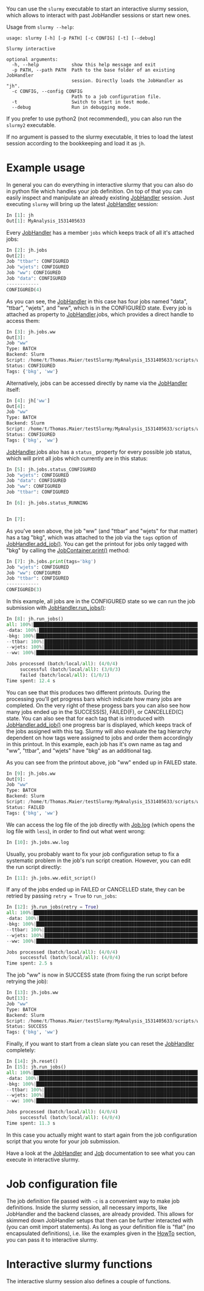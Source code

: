 You can use the `slurmy` executable to start an interactive slurmy session, which allows to interact with past JobHandler sessions or start new ones.

Usage from `slurmy --help`:

```shell
usage: slurmy [-h] [-p PATH] [-c CONFIG] [-t] [--debug]

Slurmy interactive

optional arguments:
  -h, --help            show this help message and exit
  -p PATH, --path PATH  Path to the base folder of an existing JobHandler
                        session. Directly loads the JobHandler as "jh".
  -c CONFIG, --config CONFIG
                        Path to a job configuration file.
  -t                    Switch to start in test mode.
  --debug               Run in debugging mode.
```

If you prefer to use python2 (not recommended), you can also run the `slurmy2` executable.

If no argument is passed to the slurmy executable, it tries to load the latest session according to the bookkeeping and load it as `jh`.

# Example usage

In general you can do everything in interactive slurmy that you can also do in python file which handles your job definition. On top of that you can easily inspect and manipulate an already existing [JobHandler](classes/JobHandler.md) session. Just executing `slurmy` will bring up the latest [JobHandler](classes/JobHandler.md) session:

```python
In [1]: jh
Out[1]: MyAnalysis_1531405633
```

Every [JobHandler](classes/JobHandler.md) has a member `jobs` which keeps track of all it's attached jobs:

```python
In [2]: jh.jobs
Out[2]: 
Job "ttbar": CONFIGURED
Job "wjets": CONFIGURED
Job "ww": CONFIGURED
Job "data": CONFIGURED
------------
CONFIGURED(4)
```

As you can see, the [JobHandler](classes/JobHandler.md) in this case has four jobs named "data", "ttbar", "wjets", and "ww", which is in the CONFIGURED state. Every job is attached as property to [JobHandler](classes/JobHandler.md).jobs, which provides a direct handle to access them:

```python
In [3]: jh.jobs.ww
Out[3]: 
Job "ww"
Type: BATCH
Backend: Slurm
Script: /home/t/Thomas.Maier/testSlurmy/MyAnalysis_1531405633/scripts/ww
Status: CONFIGURED
Tags: {'bkg', 'ww'}
```

Alternatively, jobs can be accessed directly by name via the [JobHandler](classes/JobHandler.md) itself:

```python
In [4]: jh['ww']
Out[4]: 
Job "ww"
Type: BATCH
Backend: Slurm
Script: /home/t/Thomas.Maier/testSlurmy/MyAnalysis_1531405633/scripts/ww
Status: CONFIGURED
Tags: {'bkg', 'ww'}
```

[JobHandler](classes/JobHandler.md).jobs also has a `status_` property for every possible job status, which will print all jobs which currently are in this status:

```python
In [5]: jh.jobs.status_CONFIGURED
Job "wjets": CONFIGURED
Job "data": CONFIGURED
Job "ww": CONFIGURED
Job "ttbar": CONFIGURED

In [6]: jh.jobs.status_RUNNING


In [7]:
```

As you've seen above, the job "ww" (and "ttbar" and "wjets" for that matter) has a tag "bkg", which was attached to the job via the `tags` option of [JobHandler.add_job()](classes/JobHandler.md#add_job). You can get the printout for jobs only tagged with "bkg" by calling the [JobContainer.print()](classes/JobContainer.md#print) method:

```python
In [7]: jh.jobs.print(tags='bkg')
Job "wjets": CONFIGURED
Job "ww": CONFIGURED
Job "ttbar": CONFIGURED
------------
CONFIGURED(3)
```

In this example, all jobs are in the CONFIGURED state so we can run the job submission with [JobHandler.run_jobs()](classes/JobHandler.md#run_jobs):

```python
In [8]: jh.run_jobs()
all: 100%|██████████████████████████████████████████████████████████████| 4/4 [, S=3, F=1, C=0]
-data: 100%|████████████████████████████████████████████████████████████| 1/1 [, S=1, F=0, C=0]
-bkg: 100%|█████████████████████████████████████████████████████████████| 3/3 [, S=2, F=1, C=0]
--ttbar: 100%|██████████████████████████████████████████████████████████| 1/1 [, S=1, F=0, C=0]
--wjets: 100%|██████████████████████████████████████████████████████████| 1/1 [, S=1, F=0, C=0]
--ww: 100%|█████████████████████████████████████████████████████████████| 1/1 [, S=0, F=1, C=0]

Jobs processed (batch/local/all): (4/0/4)
     successful (batch/local/all): (3/0/3)
     failed (batch/local/all): (1/0/1)
Time spent: 12.4 s
```

You can see that this produces two different printouts. During the processing you'll get progress bars which indicate how many jobs are completed. On the very right of these progess bars you can also see how many jobs ended up in the SUCCESS(S), FAILED(F), or CANCELLED(C) state. You can also see that for each tag that is introduced with [JobHandler.add_job()](classes/JobHandler.md#add_job) one progress bar is displayed, which keeps track of the jobs assigned with this tag. Slurmy will also evaluate the tag hierarchy dependent on how tags were assigned to jobs and order them accordingly in this printout. In this example, each job has it's own name as tag and "ww", "ttbar", and "wjets" have "bkg" as an additional tag.

As you can see from the printout above, job "ww" ended up in FAILED state.

```python
In [9]: jh.jobs.ww
Out[9]: 
Job "ww"
Type: BATCH
Backend: Slurm
Script: /home/t/Thomas.Maier/testSlurmy/MyAnalysis_1531405633/scripts/ww
Status: FAILED
Tags: {'bkg', 'ww'}
```

We can access the log file of the job directly with [Job.log](classes/Job.md#log) (which opens the log file with `less`), in order to find out what went wrong:

```python
In [10]: jh.jobs.ww.log
```

Usually, you probably want to fix your job configuration setup to fix a systematic problem in the job's run script creation. However, you can edit the run script directly:

```python
In [11]: jh.jobs.ww.edit_script()
```

If any of the jobs ended up in FAILED or CANCELLED state, they can be retried by passing `retry = True` to `run_jobs`:

```python
In [12]: jh.run_jobs(retry = True)
all: 100%|██████████████████████████████████████████████████████████████| 4/4 [, S=4, F=0, C=0]
-data: 100%|████████████████████████████████████████████████████████████| 1/1 [, S=1, F=0, C=0]
-bkg: 100%|█████████████████████████████████████████████████████████████| 3/3 [, S=3, F=0, C=0]
--ttbar: 100%|██████████████████████████████████████████████████████████| 1/1 [, S=1, F=0, C=0]
--wjets: 100%|██████████████████████████████████████████████████████████| 1/1 [, S=1, F=0, C=0]
--ww: 100%|█████████████████████████████████████████████████████████████| 1/1 [, S=1, F=0, C=0]

Jobs processed (batch/local/all): (4/0/4)
     successful (batch/local/all): (4/0/4)
Time spent: 2.5 s
```

The job "ww" is now in SUCCESS state (from fixing the run script before retrying the job):

```python
In [13]: jh.jobs.ww
Out[13]: 
Job "ww"
Type: BATCH
Backend: Slurm
Script: /home/t/Thomas.Maier/testSlurmy/MyAnalysis_1531405633/scripts/ww
Status: SUCCESS
Tags: {'bkg', 'ww'}
```

Finally, if you want to start from a clean slate you can reset the [JobHandler](classes/JobHandler.md) completely:

```python
In [14]: jh.reset()
In [15]: jh.run_jobs()
all: 100%|██████████████████████████████████████████████████████████████| 4/4 [, S=4, F=0, C=0]
-data: 100%|████████████████████████████████████████████████████████████| 1/1 [, S=1, F=0, C=0]
-bkg: 100%|█████████████████████████████████████████████████████████████| 3/3 [, S=3, F=0, C=0]
--ttbar: 100%|██████████████████████████████████████████████████████████| 1/1 [, S=1, F=0, C=0]
--wjets: 100%|██████████████████████████████████████████████████████████| 1/1 [, S=1, F=0, C=0]
--ww: 100%|█████████████████████████████████████████████████████████████| 1/1 [, S=1, F=0, C=0]

Jobs processed (batch/local/all): (4/0/4)
     successful (batch/local/all): (4/0/4)
Time spent: 11.3 s
```

In this case you actually might want to start again from the job configuration script that you wrote for your job submission.

Have a look at the [JobHandler](classes/JobHandler.md) and [Job](classes/Job.md) documentation to see what you can execute in interactive slurmy.

# Job configuration file

The job definition file passed with `-c` is a convenient way to make job definitions. Inside the slurmy session, all necessary imports, like JobHandler and the backend classes, are already provided. This allows for skimmed down JobHandler setups that then can be further interacted with (you can omit import statements). As long as your definition file is "flat" (no encapsulated definitions), i.e. like the examples given in the [HowTo](howto.md) section, you can pass it to interactive slurmy.

# Interactive slurmy functions

The interactive slurmy session also defines a couple of functions.